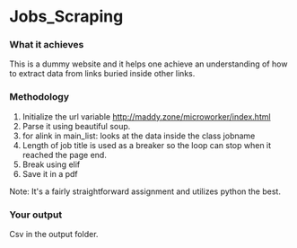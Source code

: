<h1> Jobs_Scraping </h1>

<h3> What it achieves </h3>

This is a dummy website and it helps one achieve an understanding of how to extract data from links buried inside other links. 

<h3> Methodology </h3>

1) Initialize the url variable http://maddy.zone/microworker/index.html
2) Parse it using beautiful soup.
3) for alink in main_list: looks at the data inside the class jobname
3) Length of job title is used as a breaker so the loop can stop when it reached the page end. 
4) Break using elif
5) Save it in a pdf

Note: It's a fairly straightforward assignment and utilizes python the best.

<h3> Your output </h3>

Csv in the output folder. 
  
